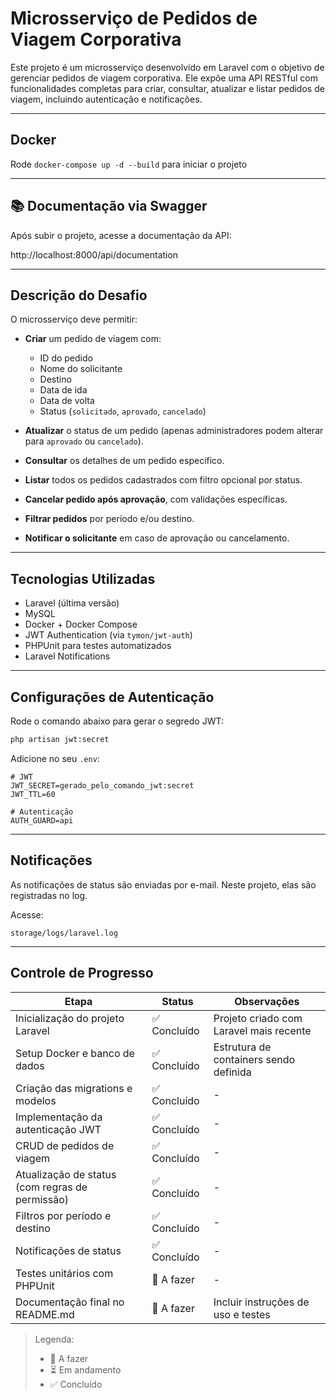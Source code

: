 # Microsserviço de Pedidos de Viagem Corporativa

Este projeto é um microsserviço desenvolvido em Laravel com o objetivo de gerenciar pedidos de viagem corporativa. Ele expõe uma API RESTful com funcionalidades completas para criar, consultar, atualizar e listar pedidos de viagem, incluindo autenticação e notificações.

---

## Docker

Rode `docker-compose up -d --build` para iniciar o projeto

---
## 📚 Documentação via Swagger

Após subir o projeto, acesse a documentação da API:

http://localhost:8000/api/documentation

---

## Descrição do Desafio

O microsserviço deve permitir:

- **Criar** um pedido de viagem com:
    - ID do pedido
    - Nome do solicitante
    - Destino
    - Data de ida
    - Data de volta
    - Status (`solicitado`, `aprovado`, `cancelado`)

- **Atualizar** o status de um pedido (apenas administradores podem alterar para `aprovado` ou `cancelado`).

- **Consultar** os detalhes de um pedido específico.

- **Listar** todos os pedidos cadastrados com filtro opcional por status.

- **Cancelar pedido após aprovação**, com validações específicas.

- **Filtrar pedidos** por período e/ou destino.

- **Notificar o solicitante** em caso de aprovação ou cancelamento.

---

## Tecnologias Utilizadas

- Laravel (última versão)
- MySQL
- Docker + Docker Compose
- JWT Authentication (via `tymon/jwt-auth`)
- PHPUnit para testes automatizados
- Laravel Notifications

---

## Configurações de Autenticação

Rode o comando abaixo para gerar o segredo JWT:

```bash
php artisan jwt:secret
```

Adicione no seu `.env`:

```
# JWT
JWT_SECRET=gerado_pelo_comando_jwt:secret
JWT_TTL=60

# Autenticação
AUTH_GUARD=api
```

---

## Notificações

As notificações de status são enviadas por e-mail. Neste projeto, elas são registradas no log.

Acesse:
```
storage/logs/laravel.log
```

---

## Controle de Progresso

| Etapa                                                              | Status          | Observações                              |
|--------------------------------------------------------------------|-----------------|-------------------------------------------|
| Inicialização do projeto Laravel                                   | ✅ Concluído     | Projeto criado com Laravel mais recente   |
| Setup Docker e banco de dados                                      | ✅ Concluído     | Estrutura de containers sendo definida     |
| Criação das migrations e modelos                                   | ✅ Concluído     | -                                         |
| Implementação da autenticação JWT                                  | ✅ Concluído     | -                                         |
| CRUD de pedidos de viagem                                          | ✅ Concluído     | -                                         |
| Atualização de status (com regras de permissão)                    | ✅ Concluído     | -                                         |
| Filtros por período e destino                                      | ✅ Concluído     | -                                         |
| Notificações de status                                             | ✅ Concluído     | -                                         |
| Testes unitários com PHPUnit                                       | 🔲 A fazer       | -                                         |
| Documentação final no README.md                                    | 🔲 A fazer       | Incluir instruções de uso e testes        |

> Legenda:
> - 🔲 A fazer
> - ⏳ Em andamento
> - ✅ Concluído
